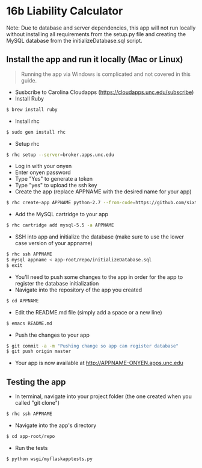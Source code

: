 16b Liability Calculator
==================

Note: Due to database and server dependencies, this app will not run locally without installing all requirements from the setup.py file and creating the MySQL database from the initializeDatabase.sql script.

Install the app and run it locally (Mac or Linux)
------------
> Running the app via Windows is complicated and not covered in this guide.

- Susbcribe to Carolina Cloudapps (https://cloudapps.unc.edu/subscribe)
- Install Ruby 
```sh
$ brew install ruby
```
- Install rhc
```sh
$ sudo gem install rhc
```
- Setup rhc
```sh
$ rhc setup --server=broker.apps.unc.edu
```
- Log in with your onyen
- Enter onyen password
- Type "Yes" to generate a token
- Type "yes" to upload the ssh key
- Create the app (replace APPNAME with the desired name for your app)
```sh
$ rhc create-app APPNAME python-2.7 --from-code=https://github.com/sixteen-b-liability-calculator/comp521-mirror.git
```
- Add the MySQL cartridge to your app
```sh
$ rhc cartridge add mysql-5.5 -a APPNAME
```
- SSH into app and initialize the database (make sure to use the lower case version of your appname)
```sh
$ rhc ssh APPNAME
$ mysql appname < app-root/repo/initializeDatabase.sql
$ exit
```
- You'll need to push some changes to the app in order for the app to register the database initialization
- Navigate into the repository of the app you created
```sh
$ cd APPNAME
```
- Edit the README.md file (simply add a space or a new line)
```sh
$ emacs README.md
```
- Push the changes to your app
```sh
$ git commit -a -m "Pushing change so app can register database"
$ git push origin master
```
- Your app is now available at http://APPNAME-ONYEN.apps.unc.edu

Testing the app
------------
- In terminal, navigate into your project folder (the one created when you called "git clone")
```sh
$ rhc ssh APPNAME
```
- Navigate into the app's directory
```sh
$ cd app-root/repo
```
- Run the tests
```sh
$ python wsgi/myflaskapptests.py
```


